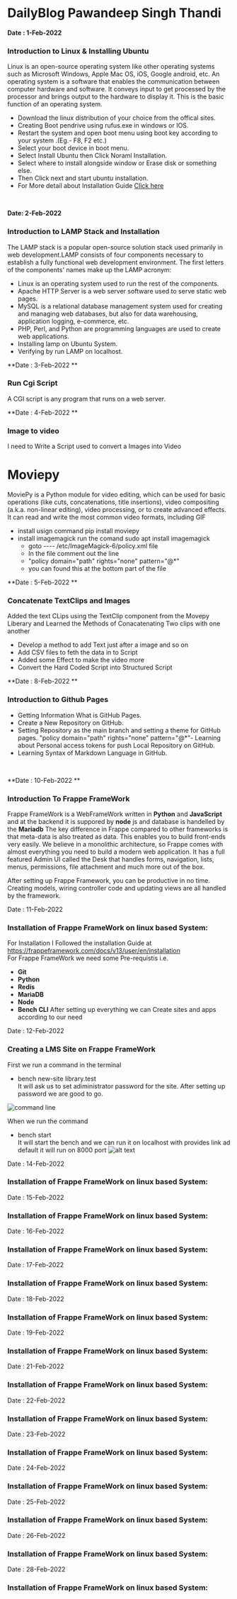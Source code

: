 
# DailyBlog Pawandeep Singh Thandi

**Date : 1-Feb-2022**
### Introduction to Linux & Installing Ubuntu

Linux is an open-source operating system like other operating systems such as Microsoft Windows, Apple Mac OS, iOS, Google android, etc. An operating system is a software that enables the communication between computer hardware and software. It conveys input to get processed by the processor and brings output to the hardware to display it. This is the basic function of an operating system.

- Download the linux distribution of your choice from the offical sites.
- Creating Boot pendrive using rufus.exe in windows or IOS.
- Restart the system and open boot menu using boot key according to your system .(Eg.- F8, F2 etc.)
- Select your boot device in boot menu.
- Select Install Ubuntu then Click Noraml Installation.
- Select where to install alongside window or Erase disk or something else.
- Then Click next and start ubuntu installation.
- For More detail about Installation Guide [Click here](https://phoenixnap.com/kb/install-ubuntu-20-04)
<br>

**Date: 2-Feb-2022**
### Introduction to LAMP Stack and Installation

The LAMP stack is a popular open-source solution stack used primarily in web development.LAMP consists of four components necessary to establish a fully functional web development environment. The first letters of the components' names make up the LAMP acronym:
<br>

- Linux is an operating system used to run the rest of the components.
- Apache HTTP Server is a web server software used to serve static web pages.
- MySQL is a relational database management system used for creating and managing web databases, but also for data warehousing, application logging, e-commerce, etc.
- PHP, Perl, and Python are programming languages are used to create web applications.
- Installing lamp on Ubuntu System.
- Verifying by run LAMP on localhost.

**Date : 3-Feb-2022 **
### Run Cgi Script
A CGI script is any program that runs on a web server.

**Date : 4-Feb-2022 **
### Image to video
I need to Write a Script used to convert a Images into Video</p>

# Moviepy
MoviePy is a Python module for video editing, which can be used for basic operations (like cuts, concatenations, title insertions), video compositing (a.k.a. non-linear editing), video processing, or to create advanced effects. It can read and write the most common video formats, including GIF

- install usign command pip install moviepy
- install imagemagick run the comand sudo apt install imagemagick
   - goto ---- /etc/ImageMagick-6/policy.xml file  
   - In the file comment out the line
   - "policy domain="path" rights="none" pattern="@*" 
   - you can found this at the bottom part of the file


**Date : 5-Feb-2022 **
### Concatenate TextClips and Images
Added the text CLips using the TextClip component from the Movepy Liberary 
and Learned the Methods of Conacatenating Two clips with one another

- Develop a method to add Text just after a image and so on 
- Add CSV files to feth the data in to Script 
- Added some Effect to make the video more 
- Convert the Hard Coded Script into Structured Script


**Date : 8-Feb-2022 **
### Introduction to Github Pages
- Getting Information What is GitHub Pages.
- Create a New Repository on GitHub.
- Setting Repository as the main branch and setting a theme for GitHub pages.
"policy domain="path" rights="none" pattern="@*"- Learning about Personal access tokens for push Local Repository on GitHub.
- Learning Syntax of Markdown Language in GitHub.
<br>


**Date : 10-Feb-2022 **
###  Introduction To Frappe FrameWork
Frappe FrameWork is a WebFrameWork written in **Python** and **JavaScript** and at the backend it is suppored by **node** js and database is handelled by the **Mariadb**
The key difference in Frappe compared to other frameworks is that meta-data is also treated as data. This enables you to build front-ends very easily. We believe in a monolithic architecture, so Frappe comes with almost everything you need to build a modern web application. It has a full featured Admin UI called the Desk that handles forms, navigation, lists, menus, permissions, file attachment and much more out of the box.

After setting up Frappe Framework, you can be productive in no time. Creating models, wiring controller code and updating views are all handled by the framework.

Date : 11-Feb-2022 
###  Installation of Frappe FrameWork on linux based System:
For Installation I Followed the installation Guide at https://frappeframework.com/docs/v13/user/en/installation <br>
For Frappe FrameWork we need some Pre-requistis i.e.
- **Git**  
- **Python** 
- **Redis** 
- **MariaDB**
- **Node**
- **Bench CLI**
After setting up everything we can Create sites and apps according to our need


 Date : 12-Feb-2022 
###  Creating a LMS Site on Frappe FrameWork
First we run a command in the terminal 
- bench new-site library.test <br>
It will ask us to set adiministrator password for the site. 
After setting up password we are good to go.

![command line](https://github.com/Pawandeep16/DailyBlog-Pawandeep/blob/main/Images/image.png)

When we run the command 
- bench start  
It will start the bench and we can run it on localhost with provides link ad default it will run on  8000 port
 ![alt text](https://github.com/Pawandeep16/DailyBlog-Pawandeep/blob/main/Images/2.png)

Date : 14-Feb-2022 
###  Installation of Frappe FrameWork on linux based System:
Date : 15-Feb-2022 
###  Installation of Frappe FrameWork on linux based System:
Date : 16-Feb-2022 
###  Installation of Frappe FrameWork on linux based System:
Date : 17-Feb-2022 
###  Installation of Frappe FrameWork on linux based System:
Date : 18-Feb-2022 
###  Installation of Frappe FrameWork on linux based System:
Date : 19-Feb-2022 
###  Installation of Frappe FrameWork on linux based System:

Date : 21-Feb-2022 
###  Installation of Frappe FrameWork on linux based System:
Date : 22-Feb-2022 
###  Installation of Frappe FrameWork on linux based System:
Date : 23-Feb-2022 
###  Installation of Frappe FrameWork on linux based System:
Date : 24-Feb-2022 
###  Installation of Frappe FrameWork on linux based System:
Date : 25-Feb-2022 
###  Installation of Frappe FrameWork on linux based System:
Date : 26-Feb-2022 
###  Installation of Frappe FrameWork on linux based System:

Date : 28-Feb-2022 
###  Installation of Frappe FrameWork on linux based System:
